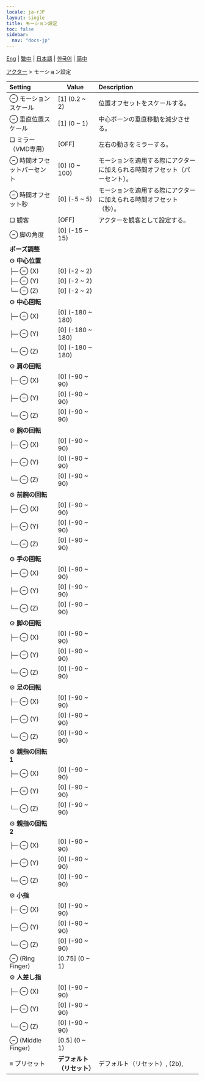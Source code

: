 ```yaml
---
locale: ja-rJP
layout: single
title: モーション設定
toc: false
sidebar:
  nav: "docs-jp"
---
```

[Eng](/dancexr/menu/2025.4/actor/actor_motion) | [繁中](/tw/dancexr/menu/2025.4/actor/actor_motion) | [日本語](/jp/dancexr/menu/2025.4/actor/actor_motion) | [한국어](/kr/dancexr/menu/2025.4/actor/actor_motion) | [简中](/zh/dancexr/menu/2025.4/actor/actor_motion)

[アクター](../menu#アクター) > モーション設定



| Setting | Value | Description |
| :--- | --- | :--- |
|  ⊖ モーションスケール| [1] (0.2 ~ 2) | 位置オフセットをスケールする。
|  ⊖ 垂直位置スケール| [1] (0 ~ 1) | 中心ボーンの垂直移動を減少させる。
|  □ ミラー（VMD専用）| [OFF] | 左右の動きをミラーする。
|  ⊖ 時間オフセットパーセント| [0] (0 ~ 100) | モーションを適用する際にアクターに加えられる時間オフセット（パーセント）。
|  ⊖ 時間オフセット秒| [0] (-5 ~ 5) | モーションを適用する際にアクターに加えられる時間オフセット（秒）。
|  □ 観客| [OFF] | アクターを観客として設定する。
|  ⊖ 脚の角度| [0] (-15 ~ 15) | 
|  **ポーズ調整**|| 
|  ⚙️ **中心位置**| | 
| ├─ ⊖ (X)| [0] (-2 ~ 2) | 
| ├─ ⊖ (Y)| [0] (-2 ~ 2) | 
| └─ ⊖ (Z)| [0] (-2 ~ 2) | 
|  ⚙️ **中心回転**| | 
| ├─ ⊖ (X)| [0] (-180 ~ 180) | 
| ├─ ⊖ (Y)| [0] (-180 ~ 180) | 
| └─ ⊖ (Z)| [0] (-180 ~ 180) | 
|  ⚙️ **肩の回転**| | 
| ├─ ⊖ (X)| [0] (-90 ~ 90) | 
| ├─ ⊖ (Y)| [0] (-90 ~ 90) | 
| └─ ⊖ (Z)| [0] (-90 ~ 90) | 
|  ⚙️ **腕の回転**| | 
| ├─ ⊖ (X)| [0] (-90 ~ 90) | 
| ├─ ⊖ (Y)| [0] (-90 ~ 90) | 
| └─ ⊖ (Z)| [0] (-90 ~ 90) | 
|  ⚙️ **前腕の回転**| | 
| ├─ ⊖ (X)| [0] (-90 ~ 90) | 
| ├─ ⊖ (Y)| [0] (-90 ~ 90) | 
| └─ ⊖ (Z)| [0] (-90 ~ 90) | 
|  ⚙️ **手の回転**| | 
| ├─ ⊖ (X)| [0] (-90 ~ 90) | 
| ├─ ⊖ (Y)| [0] (-90 ~ 90) | 
| └─ ⊖ (Z)| [0] (-90 ~ 90) | 
|  ⚙️ **脚の回転**| | 
| ├─ ⊖ (X)| [0] (-90 ~ 90) | 
| ├─ ⊖ (Y)| [0] (-90 ~ 90) | 
| └─ ⊖ (Z)| [0] (-90 ~ 90) | 
|  ⚙️ **足の回転**| | 
| ├─ ⊖ (X)| [0] (-90 ~ 90) | 
| ├─ ⊖ (Y)| [0] (-90 ~ 90) | 
| └─ ⊖ (Z)| [0] (-90 ~ 90) | 
|  ⚙️ **親指の回転 1**| | 
| ├─ ⊖ (X)| [0] (-90 ~ 90) | 
| ├─ ⊖ (Y)| [0] (-90 ~ 90) | 
| └─ ⊖ (Z)| [0] (-90 ~ 90) | 
|  ⚙️ **親指の回転 2**| | 
| ├─ ⊖ (X)| [0] (-90 ~ 90) | 
| ├─ ⊖ (Y)| [0] (-90 ~ 90) | 
| └─ ⊖ (Z)| [0] (-90 ~ 90) | 
|  ⚙️ **小指**| | 
| ├─ ⊖ (X)| [0] (-90 ~ 90) | 
| ├─ ⊖ (Y)| [0] (-90 ~ 90) | 
| └─ ⊖ (Z)| [0] (-90 ~ 90) | 
|  ⊖ (Ring Finger)| [0.75] (0 ~ 1) | 
|  ⚙️ **人差し指**| | 
| ├─ ⊖ (X)| [0] (-90 ~ 90) | 
| ├─ ⊖ (Y)| [0] (-90 ~ 90) | 
| └─ ⊖ (Z)| [0] (-90 ~ 90) | 
|  ⊖ (Middle Finger)| [0.5] (0 ~ 1) | 
|  ≡ プリセット| **デフォルト（リセット）** | デフォルト（リセット）, (2b),  |

